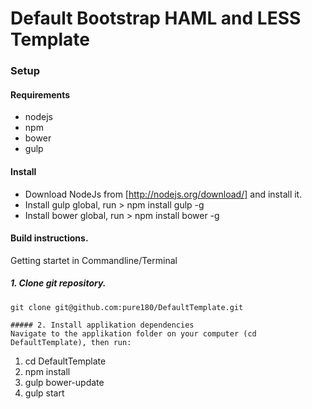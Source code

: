 # Default Bootstrap HAML and LESS Template

### Setup
#### Requirements

* nodejs
* npm
* bower
* gulp

#### Install 
* Download NodeJs from [http://nodejs.org/download/] and install it.
* Install gulp global, run > npm install gulp -g
* Install bower global, run > npm install bower -g


#### Build instructions.
Getting startet in Commandline/Terminal

##### 1. Clone git repository.
```
git clone git@github.com:pure180/DefaultTemplate.git

##### 2. Install applikation dependencies
Navigate to the applikation folder on your computer (cd DefaultTemplate), then run:
```
1. cd DefaultTemplate
2. npm install 
3. gulp bower-update
4. gulp start